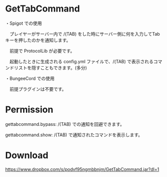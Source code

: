 # GetTabCommand
・Spigot での使用
 
　プレイヤーがサーバー内で /(TAB) をした時にサーバー側に何を入力してTabキーを押したのかを通知します。
 
　前提で ProtocolLib が必要です。
 
　起動したときに生成される config.yml ファイルで、/(TAB) で表示されるコマンドリストを隠すこともできます。(多分)
  
・BungeeCord での使用
 
　前提プラグインは不要です。
 
# Permission
gettabcommand.bypass: /(TAB) での通知を回避できます。
 
gettabcommand.show: /(TAB) で通知されたコマンドを表示します。
 
# Download
https://www.dropbox.com/s/podvf95ngmbbnjm/GetTabCommand.jar?dl=1
